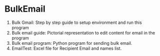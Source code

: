 # BulkEmail
1. Bulk Gmail: Step by step guide to setup environment and run this program
2. Bulk email guide: Pictorial representation to edit content for email in the program
3. Bulk email program: Python program for sending bulk email.
4. EmailTest: Excel file for Recipient Email and names list.
